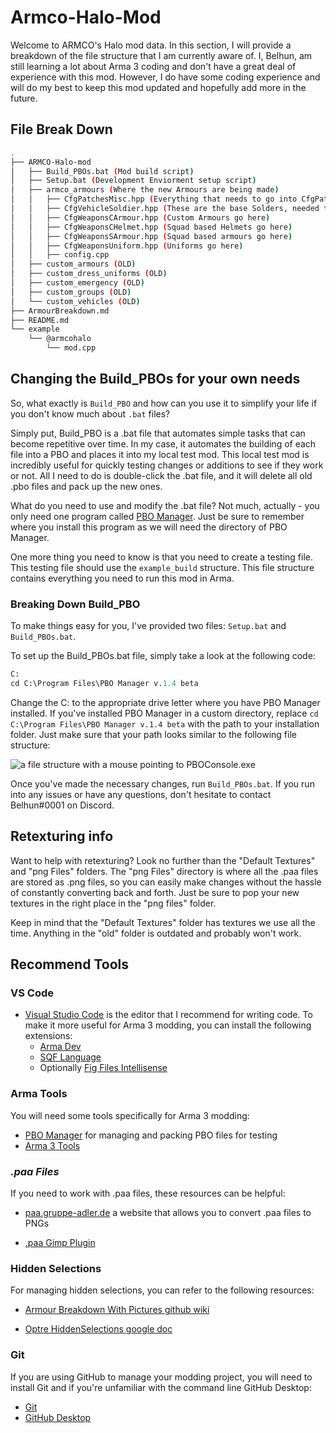 # Armco-Halo-Mod

Welcome to ARMCO's Halo mod data. In this section, I will provide a breakdown of the file structure that I am currently aware of. I, Belhun, am still learning a lot about Arma 3 coding and don't have a great deal of experience with this mod. However, I do have some coding experience and will do my best to keep this mod updated and hopefully add more in the future.

## File Break Down

```sh
.
├── ARMCO-Halo-mod
│   ├── Build_PBOs.bat (Mod build script)
│   ├── Setup.bat (Development Enviorment setup script)
│   ├── armco_armours (Where the new Armours are being made)
│   │   ├── CfgPatchesMisc.hpp (Everything that needs to go into CfgPatches plus some additional items)
│   │   ├── CfgVehicleSoldier.hpp (These are the base Solders, needed to either spawn pre made solders in editor or Zues or use them to make uniforms)
│   │   ├── CfgWeaponsCArmour.hpp (Custom Armours go here)
│   │   ├── CfgWeaponsCHelmet.hpp (Squad based Helmets go here)
│   │   ├── CfgWeaponsSArmour.hpp (Squad based armours go here)
│   │   ├── CfgWeaponsUniform.hpp (Uniforms go here)
│   │   ├── config.cpp
│   ├── custom_armours (OLD)
│   ├── custom_dress_uniforms (OLD)
│   ├── custom_emergency (OLD)
│   ├── custom_groups (OLD)
│   └── custom_vehicles (OLD)
├── ArmourBreakdown.md
├── README.md
└── example
    └── @armcohalo
        └── mod.cpp
```

## Changing the Build_PBOs for your own needs

So, what exactly is `Build_PBO` and how can you use it to simplify your life if you don't know much about `.bat` files?

Simply put, Build_PBO is a .bat file that automates simple tasks that can become repetitive over time. In my case, it automates the building of each file into a PBO and places it into my local test mod. This local test mod is incredibly useful for quickly testing changes or additions to see if they work or not. All I need to do is double-click the .bat file, and it will delete all old .pbo files and pack up the new ones.

What do you need to use and modify the .bat file? Not much, actually - you only need one program called [PBO Manager](https://pbo-manager-v-1-4.software.informer.com/download/#downloading). Just be sure to remember where you install this program as we will need the directory of PBO Manager.

One more thing you need to know is that you need to create a testing file. This testing file should use the `example_build` structure. This file structure contains everything you need to run this mod in Arma.

### Breaking Down Build_PBO

To make things easy for you, I've provided two files: `Setup.bat` and `Build_PBOs.bat`.

To set up the Build_PBOs.bat file, simply take a look at the following code:

```ps
C:
cd C:\Program Files\PBO Manager v.1.4 beta
```

Change the C: to the appropriate drive letter where you have PBO Manager installed. If you've installed PBO Manager in a custom directory, replace `cd C:\Program Files\PBO Manager v.1.4 beta` with the path to your installation folder. Just make sure that your path looks similar to the following file structure:

![a file structure with a mouse pointing to PBOConsole.exe](https://i.imgur.com/R7J37l3.png)

Once you've made the necessary changes, run `Build_PBOs.bat`. If you run into any issues or have any questions, don't hesitate to contact Belhun#0001 on Discord.

## Retexturing info

Want to help with retexturing? Look no further than the "Default Textures" and "png Files" folders. The "png Files" directory is where all the .paa files are stored as .png files, so you can easily make changes without the hassle of constantly converting back and forth. Just be sure to pop your new textures in the right place in the "png files" folder.

Keep in mind that the "Default Textures" folder has textures we use all the time. Anything in the "old" folder is outdated and probably won't work.

## Recommend Tools

### VS Code

- [Visual Studio Code](https://code.visualstudio.com/) is the editor that I recommend for writing code. To make it more useful for Arma 3 modding, you can install the following extensions:
  - [Arma Dev](https://marketplace.visualstudio.com/items?itemName=ole1986.arma-dev)
  - [SQF Language](https://marketplace.visualstudio.com/items?itemName=Armitxes.sqf)
  - Optionally [Fig Files Intellisense](https://marketplace.visualstudio.com/items?itemName=kiriko.fig-unreleased)

### Arma Tools

You will need some tools specifically for Arma 3 modding:

- [PBO Manager](https://pbo-manager-v-1-4.software.informer.com/download/#downloading) for managing and packing PBO files for testing
- [Arma 3 Tools](https://store.steampowered.com/app/233800/Arma_3_Tools/)

### _.paa Files_

If you need to work with .paa files, these resources can be helpful:

- [paa.gruppe-adler.de](https://paa.gruppe-adler.de/) a website that allows you to convert .paa files to PNGs

- [.paa Gimp Plugin](https://github.com/gruppe-adler/paa-gimp-plugin)

### Hidden Selections

For managing hidden selections, you can refer to the following resources:

- [Armour Breakdown With Pictures github wiki](https://github.com/Belhun/Armco-Halo-Mod/wiki/Armour-Breakdown-With-Pictures)

- [Optre HiddenSelections google doc](https://docs.google.com/document/d/1ILyvFV8opoARs_2hy4hRAU4_hr4qWrAQKfJ4UlC5K5c/edit#)

### Git

If you are using GitHub to manage your modding project, you will need to install Git and if you're unfamiliar with the command line GitHub Desktop:

- [Git](https://git-scm.com/downloads)
- [GitHub Desktop](https://desktop.github.com/)
